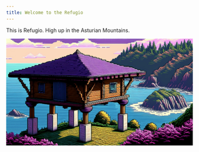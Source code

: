 ```yaml
---
title: Welcome to the Refugio
---
```

This is Refugio. High up in the Asturian Mountains.

![thehut](files/moomins.jpg)


